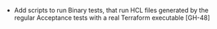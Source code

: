 * Add scripts to run Binary tests, that run HCL files generated by the regular Acceptance tests with a real
  Terraform executable [GH-48]